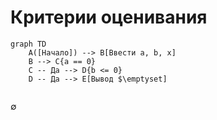 # Критерии оценивания

```mermaid
graph TD
    A([Начало]) --> B[Ввести a, b, x]
    B --> C{a == 0}
    C -- Да --> D{b <= 0}
    D -- Да --> E[Вывод $\emptyset]
    
```

$\emptyset$